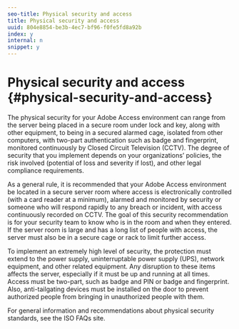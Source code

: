```yaml
---
seo-title: Physical security and access
title: Physical security and access
uuid: 804e8854-be3b-4ec7-bf96-f0fe5fd8a92b
index: y
internal: n
snippet: y
---
```


# Physical security and access {#physical-security-and-access}

The physical security for your Adobe Access environment can range from the server being placed in a secure room under lock and key, along with other equipment, to being in a secured alarmed cage, isolated from other computers, with two-part authentication such as badge and fingerprint, monitored continuously by Closed Circuit Television (CCTV). The degree of security that you implement depends on your organizations’ policies, the risk involved (potential of loss and severity if lost), and other legal compliance requirements.

As a general rule, it is recommended that your Adobe Access environment be located in a secure server room where access is electronically controlled (with a card reader at a minimum), alarmed and monitored by security or someone who will respond rapidly to any breach or incident, with access continuously recorded on CCTV. The goal of this security recommendation is for your security team to know who is in the room and when they entered. If the server room is large and has a long list of people with access, the server must also be in a secure cage or rack to limit further access.

To implement an extremely high level of security, the protection must extend to the power supply, uninterruptable power supply (UPS), network equipment, and other related equipment. Any disruption to these items affects the server, especially if it must be up and running at all times. Access must be two-part, such as badge and PIN or badge and fingerprint. Also, anti-tailgating devices must be installed on the door to prevent authorized people from bringing in unauthorized people with them.

For general information and recommendations about physical security standards, see the ISO FAQs site. 
